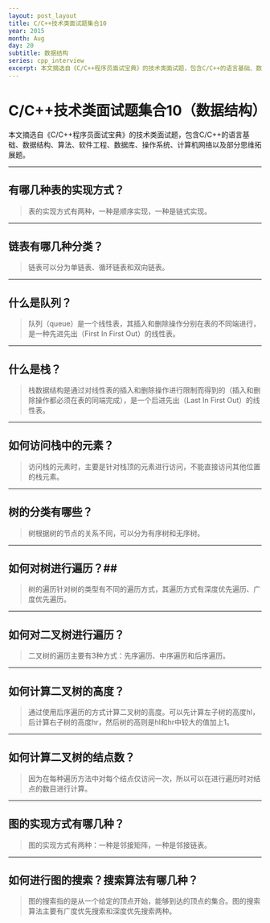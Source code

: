 ```yaml
---
layout: post_layout
title: C/C++技术类面试题集合10
year: 2015
month: Aug
day: 20
subtitle: 数据结构
series: cpp_interview
excerpt: 本文摘选自《C/C++程序员面试宝典》的技术类面试题，包含C/C++的语言基础、数据结构、算法、软件工程、数据库、操作系统、计算机网络以及部分思维拓展题。
---
```


**C/C++技术类面试题集合10（数据结构）**
=====

本文摘选自《C/C++程序员面试宝典》的技术类面试题，包含C/C++的语言基础、数据结构、算法、软件工程、数据库、操作系统、计算机网络以及部分思维拓展题。

----------

##  有哪几种表的实现方式？ ##

> 表的实现方式有两种，一种是顺序实现，一种是链式实现。

----------

## 链表有哪几种分类？ ##

> 链表可以分为单链表、循环链表和双向链表。

----------

## 什么是队列？ ##

> 队列（queue）是一个线性表，其插入和删除操作分别在表的不同端进行，是一种先进先出（First In First Out）的线性表。

----------

## 什么是栈？ ##

> 栈数据结构是通过对线性表的插入和删除操作进行限制而得到的（插入和删除操作都必须在表的同端完成），是一个后进先出（Last In First Out）的线性表。

----------

##  如何访问栈中的元素？ ##

> 访问栈的元素时，主要是针对栈顶的元素进行访问，不能直接访问其他位置的栈元素。

----------

## 树的分类有哪些？ ##

> 树根据树的节点的关系不同，可以分为有序树和无序树。

----------

## 如何对树进行遍历？##

> 树的遍历针对树的类型有不同的遍历方式，其遍历方式有深度优先遍历、广度优先遍历。

----------

## 如何对二叉树进行遍历？ ##

> 二叉树的遍历主要有3种方式：先序遍历、中序遍历和后序遍历。

----------

##  如何计算二叉树的高度？ ##

> 通过使用后序遍历的方式计算二叉树的高度。可以先计算左子树的高度hl，后计算右子树的高度hr，然后树的高则是hl和hr中较大的值加上1。

----------

## 如何计算二叉树的结点数？ ##

> 因为在每种遍历方法中对每个结点仅访问一次，所以可以在进行遍历时对结点的数目进行计算。

----------

## 图的实现方式有哪几种？ ##

> 图的实现方式有两种：一种是邻接矩阵，一种是邻接链表。

----------

## 如何进行图的搜索？搜索算法有哪几种？ ##

> 图的搜索指的是从一个给定的顶点开始，能够到达的顶点的集合。图的搜索算法主要有广度优先搜索和深度优先搜索两种。
